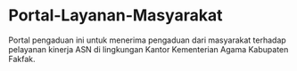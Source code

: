 # Portal-Layanan-Masyarakat
Portal pengaduan ini untuk menerima pengaduan dari masyarakat terhadap pelayanan kinerja ASN di lingkungan Kantor Kementerian Agama Kabupaten Fakfak.
